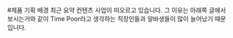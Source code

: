 #제품 기획 배경
최근 요약 컨텐츠 사업이 떠오르고 있습니다. 그 이유는 아래쪽 글에서 보시는거와 같이 Time Poor라고 생각하는 직장인들과 알바생들이 많이 늘어났기 때문입니다.

